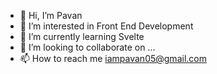 - 👋 Hi, I’m Pavan
- 👀 I’m interested in Front End Development
- 🌱 I’m currently learning Svelte
- 💞️ I’m looking to collaborate on ...
- 📫 How to reach me iampavan05@gmail.com

<!---
imPavan17/imPavan17 is a ✨ special ✨ repository because its `README.md` (this file) appears on your GitHub profile.
You can click the Preview link to take a look at your changes.
--->
